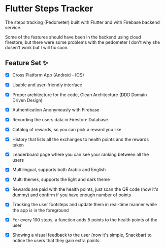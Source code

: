 # Flutter Steps Tracker

The steps tracking (Pedometer) built with Flutter and with Firebase backend service.

Some of the features should have been in the backend using cloud firestore, but there were some problems with the pedometer I don't why she dosen't work but I will fix soon.

## Feature Set ✨

* [x] Cross Platform App (Android - IOS)
* [x] Usable and user-friendly interface
* [x] Proper architecture for the code, Clean Architecture (DDD Domain Driven Design)
* [x] Authentication Anonymously with Firebase
* [x] Recording the users data in Firestore Database
* [x] Catalog of rewards, so you can pick a reward you like
* [x] History that lists all the exchanges to health points and the rewards taken
* [x] Leaderboard page where you can see your ranking between all the users
* [x] Multilingual, supports both Arabic and English
* [x] Multi themes, supports the light and dark theme
* [x] Rewards are paid with the health points, just scan the QR code (now it's dummy) and confirm if you have enough number of points

* [x] Tracking the user footsteps and update them in real-time manner while the app is in the foreground
* [x] For every 100 steps, a function adds 5 points to the health points of the user
* [x] Showing a visual feedback to the user (now it's simple, Snackbar) to notice the users that they gain extra points.



